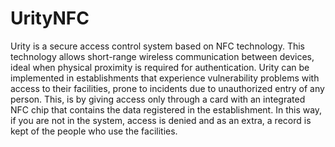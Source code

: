 # UrityNFC

Urity is a secure access control system based on NFC technology. This technology allows short-range wireless communication between devices, ideal when physical proximity is required for authentication. Urity can be implemented in establishments that experience vulnerability problems with access to their facilities, prone to incidents due to unauthorized entry of any person. This, is by giving access only through a card with an integrated NFC chip that contains the data registered in the establishment. In this way, if you are not in the system, access is denied and as an extra, a record is kept of the people who use the facilities.